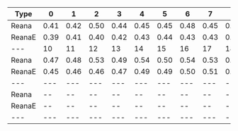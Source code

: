 | Type | 0 | 1 | 2 | 3 | 4 | 5 | 6 | 7 | 8 | 9 |
|---|---|---|---|---|---|---|---|---|---|---|
| Reana | 0.41 | 0.42 | 0.50 | 0.44 | 0.45 | 0.45 | 0.48 | 0.45 | 0.46 | 0.49 |
| ReanaE | 0.39 | 0.41 | 0.40 | 0.42 | 0.43 | 0.44 | 0.43 | 0.43 | 0.45 | 0.45 |
| --- | 10 | 11 | 12 | 13 | 14 | 15 | 16 | 17 | 18 | 19 |
| Reana | 0.47 | 0.48 | 0.53 | 0.49 | 0.54 | 0.50 | 0.54 | 0.53 | 0.59 | 0.57 |
| ReanaE | 0.45 | 0.46 | 0.46 | 0.47 | 0.49 | 0.49 | 0.50 | 0.51 | 0.51 | 0.51 |
| --- | --- | --- | --- | --- | --- | --- | --- | --- | --- | --- |
| Reana | -- | -- | -- | -- | -- | -- | -- | -- | -- | -- |
| ReanaE | -- | -- | -- | -- | -- | -- | -- | -- | -- | -- |
|---|---|---|---|---|---|---|---|---|---|---|
